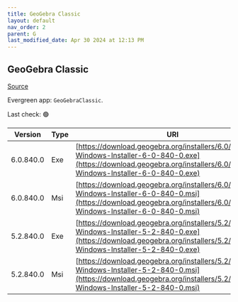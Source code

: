 ```yaml
---
title: GeoGebra Classic
layout: default
nav_order: 2
parent: G
last_modified_date: Apr 30 2024 at 12:13 PM
---
```


## GeoGebra Classic

[Source](https://www.geogebra.org)

Evergreen app: `GeoGebraClassic`. 

Last check: 🟢

| Version   | Type | URI                                                                                                                                                                            |
| --------- | ---- | ------------------------------------------------------------------------------------------------------------------------------------------------------------------------------ |
| 6.0.840.0 | Exe  | [https://download.geogebra.org/installers/6.0/GeoGebra-Windows-Installer-6-0-840-0.exe](https://download.geogebra.org/installers/6.0/GeoGebra-Windows-Installer-6-0-840-0.exe) |
| 6.0.840.0 | Msi  | [https://download.geogebra.org/installers/6.0/GeoGebra-Windows-Installer-6-0-840-0.msi](https://download.geogebra.org/installers/6.0/GeoGebra-Windows-Installer-6-0-840-0.msi) |
| 5.2.840.0 | Exe  | [https://download.geogebra.org/installers/5.2/GeoGebra-Windows-Installer-5-2-840-0.exe](https://download.geogebra.org/installers/5.2/GeoGebra-Windows-Installer-5-2-840-0.exe) |
| 5.2.840.0 | Msi  | [https://download.geogebra.org/installers/5.2/GeoGebra-Windows-Installer-5-2-840-0.msi](https://download.geogebra.org/installers/5.2/GeoGebra-Windows-Installer-5-2-840-0.msi) |
